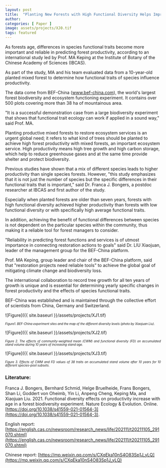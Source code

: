 ```yaml
---
layout: post
title:  "Planting New Forests with High Functional Diversity Helps Improve Productivity"
author: 
categories: [ Paper ]
image: assets/projects/XJ0.tif
tags: featured
---
```


As forests age, differences in species functional traits become more important and reliable in predicting forest productivity, according to an international study led by Prof. MA Keping at the Institute of Botany of the Chinese Academy of Sciences (IBCAS).

As part of the study, MA and his team evaluated data from a 10-year-old planted mixed forest to determine how functional traits of species influence productivity. 

The data come from BEF-China (www.bef-china.com), the world's largest forest biodiversity and ecosystem functioning experiment. It contains over 500 plots covering more than 38 ha of mountainous area.

"It is a successful demonstration case from a large biodiversity experiment that shows that functional trait ecology can work if applied in a sound way," said Prof. MA.

Planting productive mixed forests to restore ecosystem services is an urgent global need; it refers to what kind of trees should be planted to achieve high forest productivity with mixed forests, an important ecosystem service. High productivity means high tree growth and high carbon storage, which help to reduce greenhouse gases and at the same time provide shelter and protect biodiversity. 

Previous studies have shown that a mix of different species leads to higher productivity than single species forests. However, "this study emphasizes that it is not just the number of species but the specific differences in their functional traits that is important," said Dr. Franca J. Bongers, a postdoc researcher at IBCAS and first author of the study. 

Especially when planted forests are older than seven years, forests with high functional diversity achieved higher productivity than forests with low functional diversity or with specifically high average functional traits. 

In addition, achieving the benefit of functional differences between species is not dependent on the particular species within the community, thus making it a reliable tool for forest managers to consider. 

"Reliability in predicting forest functions and services is of utmost importance in connecting restoration actions to goals" said Dr. LIU Xiaojuan, leader of the management group for the BEF-China platform. 

Prof. MA Keping, group leader and chair of the BEF-China platform, said that "restoration projects need reliable tools" to achieve the global goal of mitigating climate change and biodiversity loss.

The international collaboration to record tree growth for all ten years of growth is unique and is essential for determining yearly specific changes in forest productivity and the effects of species functional traits. 

BEF-China was established and is maintained through the collective effort of scientists from China, Germany and Switzerland. 

![Figure]({{ site.baseurl }}/assets/projects/XJ1.tif)
<p style='text-align: justify;' ><span style="font-style: italic; font-size:70%">Figure1. BEF-China experiment sites and the map of the different diversity levels (photo by Xiaojuan Liu).
</span></p>

![Figure]({{ site.baseurl }}/assets/projects/XJ2.tif)
<p style='text-align: justify;' ><span style="font-style: italic; font-size:70%">Figure 2. The effects of community-weighted mean (CWM) and functional diversity (FD) on accumulated stand volume during 10 years of increasing stand age.
</span></p>

![Figure]({{ site.baseurl }}/assets/projects/XJ3.tif)
<p style='text-align: justify;' ><span style="font-style: italic; font-size:70%">Figure 3. Effects of CWM and FD values of 38 traits on accumulated stand volume after 10 years for 10 different species-pool subsets.
</span></p>

### Literature:
Franca J. Bongers, Bernhard Schmid, Helge Bruelheide, Frans Bongers, Shan Li, Goddert von Oheimb, Yin Li, Anpeng Cheng, Keping  Ma, and Xiaojuan  Liu. 2021. Functional diversity effects on productivity increase with age in a forest biodiversity experiment. Nature Ecology & Evolution. Online. [https://doi.org/10.1038/s41559-021-01564-3](https://doi.org/10.1038/s41559-021-01564-3).

English report: [https://english.cas.cn/newsroom/research_news/life/202111/t20211105_291070.shtml](https://english.cas.cn/newsroom/research_news/life/202111/t20211105_291070.shtml)

Chinese report: [https://mp.weixin.qq.com/s/CXqEka10nS4O83Sp1J_yLQ](https://mp.weixin.qq.com/s/CXqEka10nS4O83Sp1J_yLQ)
